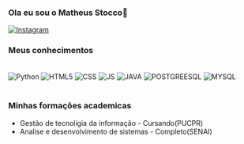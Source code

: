 ### Ola eu sou o Matheus Stocco👋

[![Instagram](https://img.shields.io/badge/Instagram-E4405F?style=for-the-badge&logo=instagram&logoColor=white)](https://www.instagram.com/stocco._/)

### Meus conhecimentos

<div style="display: inline)block"><br/>

<img align="center" alt="Python" src="https://img.shields.io/badge/Python-3776AB?style=for-the-badge&logo=python&logoColor=white"/>
<img align="center" alt="HTML5" src="https://img.shields.io/badge/HTML-239120?style=for-the-badge&logo=html5&logoColor=white"/>
<img align="center" alt="CSS" src="https://img.shields.io/badge/CSS-239120?&style=for-the-badge&logo=css3&logoColor=white"/>
<img align="center" alt="JS" src="https://img.shields.io/badge/JavaScript-F7DF1E?style=for-the-badge&logo=javascript&logoColor=black"/>
<img align="center" alt="JAVA" src="https://img.shields.io/badge/Java-ED8B00?style=for-the-badge&logo=openjdk&logoColor=white"/>
<img align="center" alt="POSTGREESQL" src="https://img.shields.io/badge/PostgreSQL-316192?style=for-the-badge&logo=postgresql&logoColor=white)"/>
<img align="center" alt="MYSQL" src="https://img.shields.io/badge/MySQL-00000F?style=for-the-badge&logo=mysql&logoColor=white)"/>

</div><br>

### Minhas formações academicas

-  Gestão de tecnoligia da informação - Cursando(PUCPR)
-  Analise e desenvolvimento de sistemas - Completo(SENAI)


